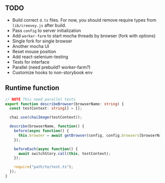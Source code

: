 ## TODO

- Build correct `d.ts` files. For now, you should remove require types from `lib/creevey.js` after build.
- Pass `config` to server initialization
- Add `worker-farm` to start mocha threads by browser (fork with options)
- Single fork for single browser
- Another mocha UI
- Reset mouse position
- Add react-selenium-testing
- Tests for interface
- Parallel (need prebuild? worker-farm?)
- Customize hooks to non-storybook env

## Runtime function

```ts
// NOTE This need parallel tests
export function describeBrowser(browserName: string) {
  const testContext: string[] = [];

  chai.use(chaiImage(testContext));

  describe(browserName, function() {
    before(async function() {
      this.browser = await getBrowser(config, config.browsers[browserName]);
    });

    beforeEach(async function() {
      await switchStory.call(this, testContext);
    });

    require("path/to/test.ts");
  });
}
```
